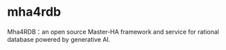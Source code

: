 # mha4rdb
Mha4RDB：an open source Master-HA framework and service for rational database powered by generative AI. 
